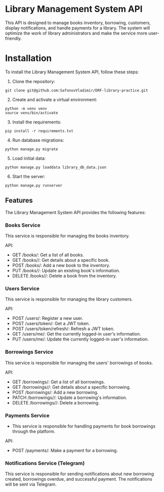 # Library Management System API
This API is designed to manage books inventory, borrowing, customers, display notifications, and handle payments for a library. The system will optimize the work of library administrators and make the service more user-friendly.

# Installation
To install the Library Management System API, follow these steps:

1. Clone the repository:

```
git clone git@github.com:SafonovVladimir/DRF-library-practice.git

```
2. Create and activate a virtual environment:

```
python -m venv venv
source venv/bin/activate

```
3. Install the requirements:

```
pip install -r requirements.txt
```
4. Run database migrations:
```
python manage.py migrate
```
5. Load initial data:
```
python manage.py loaddata library_db_data.json
```
6. Start the server:
```
python manage.py runserver
```
## Features
The Library Management System API provides the following features:

### Books Service
This service is responsible for managing the books inventory.

API:

- GET /books/: Get a list of all books.
- GET /books/<id>/: Get details about a specific book.
- POST /books/: Add a new book to the inventory.
- PUT /books/<id>/: Update an existing book's information.
- DELETE /books/<id>/: Delete a book from the inventory.
### Users Service
This service is responsible for managing the library customers.

API:

- POST /users/: Register a new user.
- POST /users/token/: Get a JWT token.
- POST /users/token/refresh/: Refresh a JWT token.
- GET /users/me/: Get the currently logged-in user's information.
- PUT /users/me/: Update the currently logged-in user's information.
### Borrowings Service
This service is responsible for managing the users' borrowings of books.

API:

- GET /borrowings/: Get a list of all borrowings.
- GET /borrowings/<id>/: Get details about a specific borrowing.
- POST /borrowings/: Add a new borrowing.
- PATCH /borrowings/<id>/: Update a borrowing's information.
- DELETE /borrowings/<id>/: Delete a borrowing.
### Payments Service
- This service is responsible for handling payments for book borrowings through the platform.

API:

- POST /payments/: Make a payment for a borrowing.
### Notifications Service (Telegram)
This service is responsible for sending notifications about new borrowing created, borrowings overdue, and successful payment. The notifications will be sent via Telegram.
